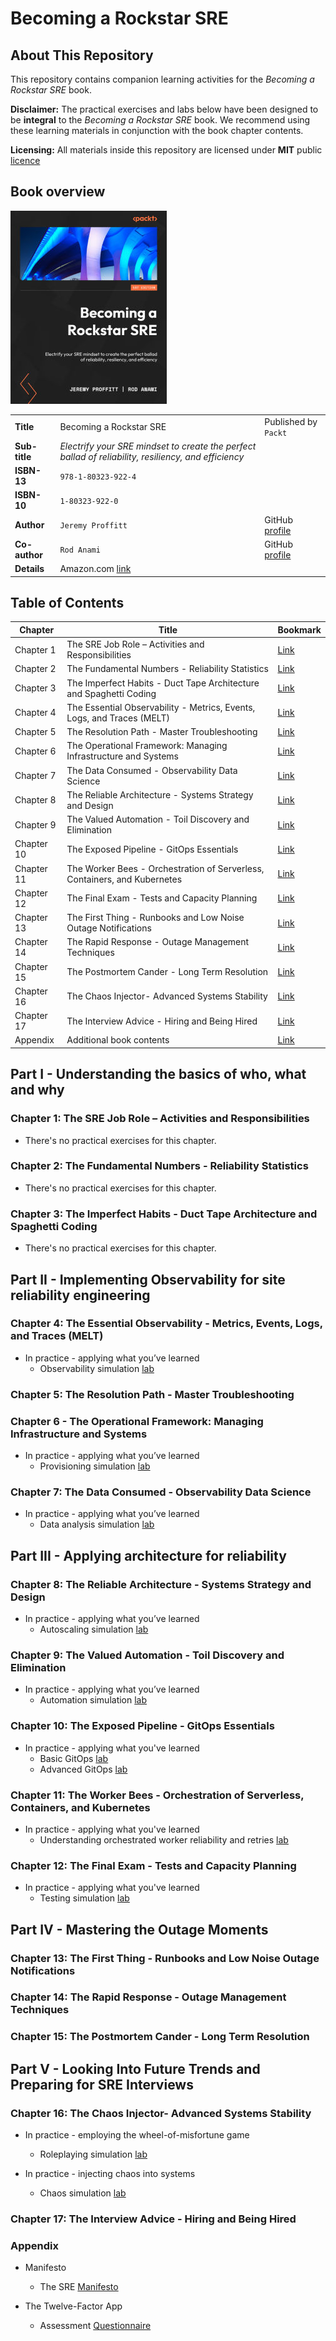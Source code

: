 # Becoming a Rockstar SRE

## About This Repository

This repository contains companion learning activities for the _Becoming a Rockstar SRE_ book.

**Disclaimer:** The practical exercises and labs below have been designed to be **integral** to the _Becoming a Rockstar SRE_ book. We recommend using these learning materials in conjunction with the book chapter contents.

**Licensing:** All materials inside this repository are licensed under **MIT** public [licence](./LICENSE.md)

## Book overview

![book-cover](./images/becoming-a-rockstar-sre.png)

| | | |
|:--------------|:--------------|:--------------|
| **Title** | Becoming a Rockstar SRE | Published by `Packt`|
| **Sub-title** | _Electrify your SRE mindset to create the perfect ballad of reliability, resiliency, and efficiency_ ||
| **ISBN-13** | `978-1-80323-922-4` | |
| **ISBN-10** | `1-80323-922-0` | |
| **Author** | `Jeremy Proffitt` | GitHub [profile](https://github.com/JeremyProffitt) |
| **Co-author** | `Rod Anami` | GitHub [profile](https://github.com/rod4n4m1) |
| **Details** | Amazon.com [link](https://a.co/d/c6cWRzh) | |

## Table of Contents

| **Chapter** | **Title** | **Bookmark** |
|-------------|-----------|--------------|
| Chapter 1 | The SRE Job Role – Activities and Responsibilities | [Link](#chapter-1-the-sre-job-role--activities-and-responsibilities) |
| Chapter 2 | The Fundamental Numbers - Reliability Statistics | [Link](#chapter-2-the-fundamental-numbers---reliability-statistics) |
| Chapter 3 | The Imperfect Habits - Duct Tape Architecture and Spaghetti Coding | [Link](#chapter-3-the-imperfect-habits---duct-tape-architecture-and-spaghetti-coding) |
| Chapter 4 | The Essential Observability - Metrics, Events, Logs, and Traces (MELT) | [Link](#chapter-4-the-essential-observability---metrics-events-logs-and-traces-melt) |
| Chapter 5 | The Resolution Path - Master Troubleshooting | [Link](#chapter-5-the-resolution-path---master-troubleshooting) |
| Chapter 6 | The Operational Framework: Managing Infrastructure and Systems | [Link](#chapter-6---the-operational-framework-managing-infrastructure-and-systems) |
| Chapter 7 | The Data Consumed - Observability Data Science | [Link](#chapter-7-the-data-consumed---observability-data-science) |
| Chapter 8 | The Reliable Architecture - Systems Strategy and Design | [Link](#chapter-8-the-reliable-architecture---systems-strategy-and-design) |
| Chapter 9 | The Valued Automation - Toil Discovery and Elimination | [Link](#chapter-9-the-valued-automation---toil-discovery-and-elimination) |
| Chapter 10 | The Exposed Pipeline - GitOps Essentials | [Link](#chapter-10-the-exposed-pipeline---gitops-essentials) |
| Chapter 11 | The Worker Bees - Orchestration of Serverless, Containers, and Kubernetes | [Link](#chapter-11-the-worker-bees---orchestration-of-serverless-containers-and-kubernetes) |
| Chapter 12 | The Final Exam - Tests and Capacity Planning | [Link](#chapter-12-the-final-exam---tests-and-capacity-planning) |
| Chapter 13 | The First Thing - Runbooks and Low Noise Outage Notifications | [Link](#chapter-13-the-first-thing---runbooks-and-low-noise-outage-notifications) |
| Chapter 14 | The Rapid Response - Outage Management Techniques | [Link](#chapter-14-the-rapid-response---outage-management-techniques) |
| Chapter 15 | The Postmortem Cander - Long Term Resolution | [Link](#chapter-15-the-postmortem-cander---long-term-resolution) |
| Chapter 16 | The Chaos Injector- Advanced Systems Stability | [Link](#chapter-16-the-chaos-injector--advanced-systems-stability) |
| Chapter 17 | The Interview Advice - Hiring and Being Hired | [Link](#chapter-17-the-interview-advice---hiring-and-being-hired) |
| Appendix | Additional book contents | [Link](#appendix) |

## Part I - Understanding the basics of who, what and why

### Chapter 1: The SRE Job Role – Activities and Responsibilities

* There's no practical exercises for this chapter.

### Chapter 2: The Fundamental Numbers - Reliability Statistics

* There's no practical exercises for this chapter.

### Chapter 3: The Imperfect Habits - Duct Tape Architecture and Spaghetti Coding

* There's no practical exercises for this chapter.

## Part II - Implementing Observability for site reliability engineering

### Chapter 4: The Essential Observability - Metrics, Events, Logs, and Traces (MELT)

* In practice - applying what you’ve learned
  * Observability simulation [lab](./Chapter-4/observability-simulation-lab.md)

### Chapter 5: The Resolution Path - Master Troubleshooting

### Chapter 6 - The Operational Framework: Managing Infrastructure and Systems

* In practice - applying what you’ve learned
  * Provisioning simulation [lab](./Chapter-6/provisioning-simulation-lab.md)

### Chapter 7: The Data Consumed - Observability Data Science

* In practice - applying what you’ve learned
  * Data analysis simulation [lab](./Chapter-7/data-analysis-simulation-lab.md)

## Part III - Applying architecture for reliability

### Chapter 8: The Reliable Architecture - Systems Strategy and Design

* In practice - applying what you’ve learned
  * Autoscaling simulation [lab](./Chapter-8/autoscaling-simulation-lab.md)

### Chapter 9: The Valued Automation - Toil Discovery and Elimination

* In practice - applying what you’ve learned
  * Automation simulation [lab](./Chapter-9/automation-simulation-lab.md)

### Chapter 10: The Exposed Pipeline - GitOps Essentials

* In practice - applying what you've learned
  * Basic GitOps [lab](./Chapter-10/aws-sam/README.md)
  * Advanced GitOps [lab](./Chapter-10/argocd/README.md)

### Chapter 11: The Worker Bees - Orchestration of Serverless, Containers, and Kubernetes

* In practice - applying what you've learned
  * Understanding orchestrated worker reliability and retries [lab](./Chapter-11/readme.md)

### Chapter 12: The Final Exam - Tests and Capacity Planning

* In practice - applying what you've learned
  * Testing simulation [lab](./Chapter-12/testing-simulation-lab.md)

## Part IV - Mastering the Outage Moments

### Chapter 13: The First Thing - Runbooks and Low Noise Outage Notifications

### Chapter 14: The Rapid Response - Outage Management Techniques

### Chapter 15: The Postmortem Cander - Long Term Resolution

## Part V - Looking Into Future Trends and Preparing for SRE Interviews

### Chapter 16: The Chaos Injector- Advanced Systems Stability

* In practice - employing the wheel-of-misfortune game
  * Roleplaying simulation [lab](./Chapter-16/roleplaying/roleplaying-simulation-lab.md)

* In practice - injecting chaos into systems
  * Chaos simulation [lab](./Chapter-16/chaos/chaos-simulation-lab.md)

### Chapter 17: The Interview Advice - Hiring and Being Hired

### Appendix

* Manifesto
  * The SRE [Manifesto](./Appendix/sre-manifesto.md)

* The Twelve-Factor App
  * Assessment [Questionnaire](./Appendix/12-factor-app-assess.md)
